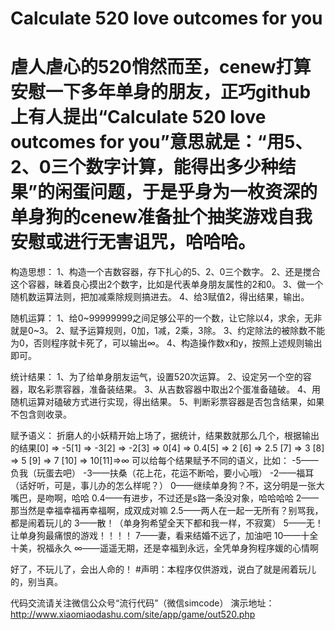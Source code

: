 # Calculate 520 love outcomes for you
# 虐人虐心的520悄然而至，cenew打算安慰一下多年单身的朋友，正巧github上有人提出“Calculate 520 love outcomes for you”意思就是：“用5、2、0三个数字计算，能得出多少种结果”的闲蛋问题，于是乎身为一枚资深的单身狗的cenew准备扯个抽奖游戏自我安慰或进行无害诅咒，哈哈哈。

构造思想：
1、构造一个吉数容器，存下扎心的5、2、0三个数字。
2、还是搅合这个容器，昧着良心摸出2个数字，比如是代表单身朋友属性的2和0。
3、做一个随机数运算法则，把加减乘除规则搞进去。
4、给3赋值2，得出结果，输出。

随机运算：
1、给0~99999999之间足够公平的一个数，让它除以4，求余，无非就是0~3。
2、赋予运算规则，0加，1减，2乘，3除。
3、约定除法的被除数不能为0，否则程序就卡死了，可以输出∞。
4、构造操作数x和y，按照上述规则输出即可。

统计结果：
1、为了给单身朋友运气，设置520次运算。
2、设定另一个空的容器，取名彩票容器，准备装结果。
3、从吉数容器中取出2个蛋准备磕破。
4、用随机运算对磕破方式进行实现，得出结果。
5、判断彩票容器是否包含结果，如果不包含则收录。

赋予语义：
折磨人的小妖精开始上场了，据统计，结果数就那么几个，根据输出的结果[0] => -5[1] => -3[2] => -2[3] => 0[4] => 0.4[5] => 2 [6] => 2.5 [7] => 3 [8] => 5 [9] => 7 [10] => 10[11]=>∞
可以给每个结果赋予不同的语义，比如：
-5——负我（玩蛋去吧）
-3——扶桑（花上花，花运不断哈，要小心哦）
-2——福耳（话好听，可是，事儿办的怎么样呢？）
0——继续单身狗？不，这分明是一张大嘴巴，是吻啊，哈哈
0.4——有进步，不过还是s路一条没对象，哈哈哈哈
2——那当然是幸福幸福再幸福啊，成双成对嘛
2.5——两人在一起一无所有？别骂我，都是闹着玩儿的
3——散！（单身狗希望全天下都和我一样，不寂寞）
5——无！让单身狗最痛恨的游戏！！！！
7——妻，看来结婚不远了，加油吧
10——十全十美，祝福永久
∞——遥遥无期，还是幸福到永远，全凭单身狗程序媛的心情啊

好了，不玩儿了，会出人命的！
#声明：本程序仅供游戏，说白了就是闹着玩儿的，别当真。

代码交流请关注微信公众号“流行代码”（微信simcode）
演示地址：http://www.xiaomiaodashu.com/site/app/game/out520.php

